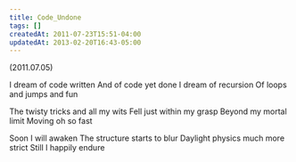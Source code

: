 ```yaml
---
title: Code_Undone
tags: []
createdAt: 2011-07-23T15:51-04:00
updatedAt: 2013-02-20T16:43-05:00
---
```


(2011.07.05)

I dream of code written
And of code yet done
I dream of recursion
Of loops and jumps and fun

The twisty tricks and all my wits
Fell just within my grasp
Beyond my mortal limit
Moving oh so fast

Soon I will awaken
The structure starts to blur
Daylight physics much more strict
Still I happily endure



